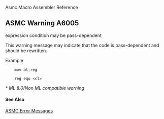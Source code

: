 Asmc Macro Assembler Reference

## ASMC Warning A6005

expression condition may be pass-dependent

This warning message may indicate that the code is pass-dependent and should be rewritten.

Example
```
    mov al,reg

    reg equ <cl>
```

_* ML 8.0/Non ML compatible warning_

#### See Also

[ASMC Error Messages](readme.md)
